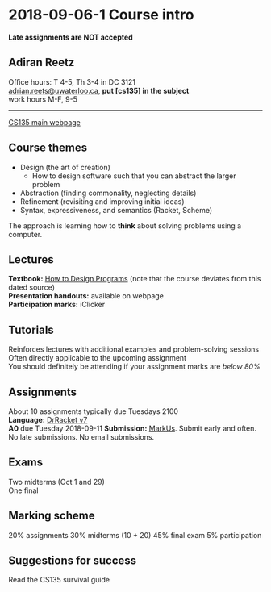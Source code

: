# 2018-09-06-1 Course intro

__Late assignments are NOT accepted__

## Adiran Reetz

Office hours: T 4-5, Th 3-4 in DC 3121  
adrian.reets@uwaterloo.ca, __put [cs135] in the subject__  
work hours M-F, 9-5  

<hr>

[CS135 main webpage](https://www.student.cs.uwaterloo.ca/~cs135/)

## Course themes

* Design (the art of creation)
	* How to design software such that you can abstract the larger problem
* Abstraction (finding commonality, neglecting details)
* Refinement (revisiting and improving initial ideas)
* Syntax, expressiveness, and semantics (Racket, Scheme)

The approach is learning how to __think__ about solving problems using a computer.  

## Lectures

__Textbook:__ [How to Design Programs](https://htdp.org/) (note that the course deviates from this dated source)  
__Presentation handouts:__ available on webpage  
__Participation marks:__ iClicker

## Tutorials

Reinforces lectures with additional examples and problem-solving sessions  
Often directly applicable to the upcoming assignment  
You should definitely be attending if your assignment marks are _below 80%_

## Assignments

About 10 assignments typically due Tuesdays 2100  
__Language:__ [DrRacket v7](http://racket-lang.org)  
__A0__ due Tuesday 2018-09-11
__Submission:__ [MarkUs](https://markus.student.cs.uwaterloo.ca/markus_cs135_f/en/assignments). Submit early and often. No late submissions. No email submissions.

## Exams

Two midterms (Oct 1 and 29)  
One final  

## Marking scheme
20% assignments
30% midterms (10 + 20)
45% final exam
5% participation

## Suggestions for success

Read the CS135 survival guide
